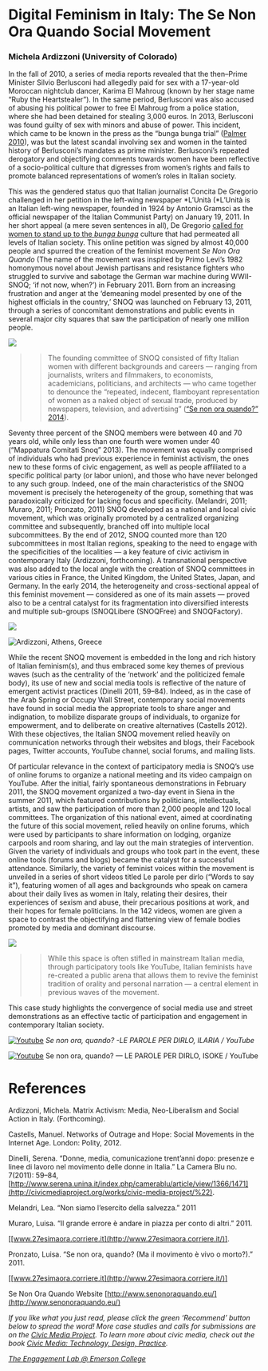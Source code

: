 # Digital Feminism in Italy: The Se Non Ora Quando Social Movement

### Michela Ardizzoni (University of Colorado)

In the fall of 2010, a series of media reports revealed that the then–Prime Minister Silvio Berlusconi had allegedly paid for sex with a 17-year-old Moroccan nightclub dancer, Karima El Mahroug (known by her stage name “Ruby the Heartstealer”). In the same period, Berlusconi was also accused of abusing his political power to free El Mahroug from a police station, where she had been detained for stealing 3,000 euros. In 2013, Berlusconi was found guilty of sex with minors and abuse of power. This incident, which came to be known in the press as the “bunga bunga trial” ([Palmer 2010](http://www.slate.com/articles/news_and_politics/explainer/2010/11/what_the_heck_is_bunga_bunga.html)), was but the latest scandal involving sex and women in the tainted history of Berlusconi’s mandates as prime minister. Berlusconi’s repeated derogatory and objectifying comments towards women have been reflective of a socio-political culture that digresses from women’s rights and fails to promote balanced representations of women’s roles in Italian society.

This was the gendered status quo that Italian journalist Concita De Gregorio challenged in her petition in the left-wing newspaper *L’Unità (*L’Unità is an Italian left-wing newspaper, founded in 1924 by Antonio Gramsci as the official newspaper of the Italian Communist Party) on January 19, 2011. In her short appeal (a mere seven sentences in all), De Gregorio [called for women to stand up to the _bunga bunga_](http://www.unita.it/firmedonne/) culture that had permeated all levels of Italian society. This online petition was signed by almost 40,000 people and spurred the creation of the feminist movement _Se Non Ora Quando_ (The name of the movement was inspired by Primo Levi’s 1982 homonymous novel about Jewish partisans and resistance fighters who struggled to survive and sabotage the German war machine during WWII- SNOQ; ‘if not now, when?’) in February 2011. Born from an increasing frustration and anger at the ‘demeaning model presented by one of the highest officials in the country,’ SNOQ was launched on February 13, 2011, through a series of concomitant demonstrations and public events in several major city squares that saw the participation of nearly one million people.

![](https://res.cloudinary.com/engagement-lab-home/image/upload/v1/homepage-2.0/news/medium/1_a8xrHVB3tcm_Oj8XL5tBkQ.png)

> > The founding committee of SNOQ consisted of fifty Italian women with different backgrounds and careers — ranging from journalists, writers and filmmakers, to economists, academicians, politicians, and architects — who came together to denounce the “repeated, indecent, flamboyant representation of women as a naked object of sexual trade, produced by newspapers, television, and advertising” ([“Se non ora quando?” 2014](http://www.senonoraquando.eu/)).

Seventy three percent of the SNOQ members were between 40 and 70 years old, while only less than one fourth were women under 40 (“Mappatura Comitati Snoq” 2013). The movement was equally comprised of individuals who had previous experience in feminist activism, the ones new to these forms of civic engagement, as well as people affiliated to a specific political party (or labor union), and those who have never belonged to any such group. Indeed, one of the main characteristics of the SNOQ movement is precisely the heterogeneity of the group, something that was paradoxically criticized for lacking focus and specificity. (Melandri, 2011; Muraro, 2011; Pronzato, 2011) SNOQ developed as a national and local civic movement, which was originally promoted by a centralized organizing committee and subsequently, branched off into multiple local subcommittees. By the end of 2012, SNOQ counted more than 120 subcommittees in most Italian regions, speaking to the need to engage with the specificities of the localities — a key feature of civic activism in contemporary Italy (Ardizzoni, forthcoming). A transnational perspective was also added to the local angle with the creation of SNOQ committees in various cities in France, the United Kingdom, the United States, Japan, and Germany. In the early 2014, the heterogeneity and cross-sectional appeal of this feminist movement — considered as one of its main assets — proved also to be a central catalyst for its fragmentation into diversified interests and multiple sub-groups (SNOQLibere (SNOQFree) and SNOQFactory).

![](https://res.cloudinary.com/engagement-lab-home/image/upload/v1/homepage-2.0/news/medium/1__HX6k0xShyaJt01EUslXmA.png)

![Ardizzoni, Athens, Greece](https://res.cloudinary.com/engagement-lab-home/image/upload/v1/homepage-2.0/news/medium/1_kcIGtm1B76A7WeuJGcxdng.png)

While the recent SNOQ movement is embedded in the long and rich history of Italian feminism(s), and thus embraced some key themes of previous waves (such as the centrality of the ‘network’ and the politicized female body), its use of new and social media tools is reflective of the nature of emergent activist practices (Dinelli 2011, 59–84). Indeed, as in the case of the Arab Spring or Occupy Wall Street, contemporary social movements have found in social media the appropriate tools to share anger and indignation, to mobilize disparate groups of individuals, to organize for empowerment, and to deliberate on creative alternatives (Castells 2012). With these objectives, the Italian SNOQ movement relied heavily on communication networks through their websites and blogs, their Facebook pages, Twitter accounts, YouTube channel, social forums, and mailing lists.

Of particular relevance in the context of participatory media is SNOQ’s use of online forums to organize a national meeting and its video campaign on YouTube. After the initial, fairly spontaneous demonstrations in February 2011, the SNOQ movement organized a two-day event in Siena in the summer 2011, which featured contributions by politicians, intellectuals, artists, and saw the participation of more than 2,000 people and 120 local committees. The organization of this national event, aimed at coordinating the future of this social movement, relied heavily on online forums, which were used by participants to share information on lodging, organize carpools and room sharing, and lay out the main strategies of intervention. Given the variety of individuals and groups who took part in the event, these online tools (forums and blogs) became the catalyst for a successful attendance. Similarly, the variety of feminist voices within the movement is unveiled in a series of short videos titled Le parole per dirlo (“Words to say it”), featuring women of all ages and backgrounds who speak on camera about their daily lives as women in Italy, relating their desires, their experiences of sexism and abuse, their precarious positions at work, and their hopes for female politicians. In the 142 videos, women are given a space to contrast the objectifying and flattening view of female bodies promoted by media and dominant discourse.

![](https://res.cloudinary.com/engagement-lab-home/image/upload/v1/homepage-2.0/news/medium/1_nlhaqMkisPkLLEp99MG-AA.png)

> > While this space is often stifled in mainstream Italian media, through participatory tools like YouTube, Italian feminists have re-created a public arena that allows them to revive the feminist tradition of orality and personal narration — a central element in previous waves of the movement.

This case study highlights the convergence of social media use and street demonstrations as an effective tactic of participation and engagement in contemporary Italian society.

[![Youtube](https://img.youtube.com/vi/a3mCXKqoU70/hqdefault.jpg)](https://www.youtube.com/watch?v=a3mCXKqoU70)
_Se non ora, quando? -LE PAROLE PER DIRLO, ILARIA / YouTube_

[![Youtube](https://img.youtube.com/vi/84EmczCsDfQ/hqdefault.jpg)](https://www.youtube.com/watch?v=84EmczCsDfQ)
Se non ora, quando? — LE PAROLE PER DIRLO, ISOKE / YouTube

# References

Ardizzoni, Michela. Matrix Activism: Media, Neo-Liberalism and Social Action in Italy. (Forthcoming).

Castells, Manuel. Networks of Outrage and Hope: Social Movements in the Internet Age. London: Polity, 2012.

Dinelli, Serena. “Donne, media, comunicazione trent’anni dopo: presenze e linee di lavoro nel movimento delle donne in Italia.” La Camera Blu no. 7(2011): 59–84,[http://www.serena.unina.it/index.php/camerablu/article/view/1366/1471](http://civicmediaproject.org/works/civic-media-project/%22).

Melandri, Lea. “Non siamo l’esercito della salvezza.” 2011

Muraro, Luisa. “Il grande errore è andare in piazza per conto di altri.” 2011.

[[www.27esimaora.corriere.it](http://www.27esimaora.corriere.it/)].

Pronzato, Luisa. “Se non ora, quando? (Ma il movimento è vivo o morto?).” 2011.

[[www.27esimaora.corriere.it](http://www.27esimaora.corriere.it/)]

Se Non Ora Quando Website [http://www.senonoraquando.eu/](http://www.senonoraquando.eu/)

_If you like what you just read, please click the green ‘Recommend’ button below to spread the word! More case studies and calls for submissions are on the [Civic Media Project](http://www.civicmediaproject.com). To learn more about civic media, check out the book [Civic Media: Technology, Design, Practice](https://mitpress.mit.edu/books/civic-media)._

[_The Engagement Lab @ Emerson College_](http://elab.emerson.edu)
